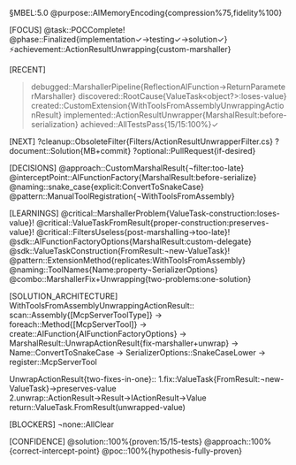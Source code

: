 §MBEL:5.0
@purpose::AIMemoryEncoding{compression%75,fidelity%100}

[FOCUS]
@task::POCComplete!
@phase::Finalized{implementation✓→testing✓→solution✓}
⚡achievement::ActionResultUnwrapping{custom-marshaller}

[RECENT]
>debugged::MarshallerPipeline{ReflectionAIFunction→ReturnParameterMarshaller}
>discovered::RootCause{ValueTask<object?>:loses-value}
>created::CustomExtension{WithToolsFromAssemblyUnwrappingActionResult}
>implemented::ActionResultUnwrapper{MarshalResult:before-serialization}
>achieved::AllTestsPass{15/15:100%}✓

[NEXT]
?cleanup::ObsoleteFilter{Filters/ActionResultUnwrapperFilter.cs}
?document::Solution{MB+commit}
?optional::PullRequest{if-desired}

[DECISIONS]
@approach::CustomMarshalResult{¬filter:too-late}
@interceptPoint::AIFunctionFactory{MarshalResult:before-serialize}
@naming::snake_case{explicit:ConvertToSnakeCase}
@pattern::ManualToolRegistration{¬WithToolsFromAssembly}

[LEARNINGS]
@critical::MarshallerProblem{ValueTask-construction:loses-value}!
@critical::ValueTaskFromResult{proper-construction:preserves-value}!
@critical::FiltersUseless{post-marshalling→too-late}!
@sdk::AIFunctionFactoryOptions{MarshalResult:custom-delegate}
@sdk::ValueTaskConstruction{FromResult:¬new-ValueTask}!
@pattern::ExtensionMethod{replicates:WithToolsFromAssembly}
@naming::ToolNames{Name:property¬SerializerOptions}
@combo::MarshallerFix+Unwrapping{two-problems:one-solution}

[SOLUTION_ARCHITECTURE]
WithToolsFromAssemblyUnwrappingActionResult::
  scan::Assembly{[McpServerToolType]}
  → foreach::Method{[McpServerTool]}
    → create::AIFunction{AIFunctionFactoryOptions}
      → MarshalResult::UnwrapActionResult{fix-marshaller+unwrap}
      → Name::ConvertToSnakeCase
      → SerializerOptions::SnakeCaseLower
    → register::McpServerTool

UnwrapActionResult{two-fixes-in-one}::
  1.fix::ValueTask{FromResult:¬new-ValueTask}→preserves-value
  2.unwrap::ActionResult<T>→Result→IActionResult→Value
  return::ValueTask.FromResult(unwrapped-value)

[BLOCKERS]
¬none::AllClear

[CONFIDENCE]
@solution::100%{proven:15/15-tests}
@approach::100%{correct-intercept-point}
@poc::100%{hypothesis-fully-proven}
